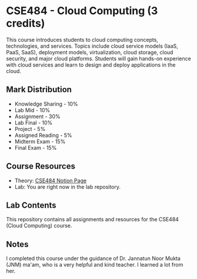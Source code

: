 # CSE484 - Cloud Computing (3 credits)

This course introduces students to cloud computing concepts, technologies, and services. Topics include cloud service models (IaaS, PaaS, SaaS), deployment models, virtualization, cloud storage, cloud security, and major cloud platforms. Students will gain hands-on experience with cloud services and learn to design and deploy applications in the cloud.

## Mark Distribution
- Knowledge Sharing - 10%
- Lab Mid - 10%
- Assignment - 30%
- Lab Final - 10%
- Project - 5%
- Assigned Reading - 5%
- Midterm Exam - 15%
- Final Exam - 15%

## Course Resources
- Theory: [CSE484 Notion Page](https://relieved-colony-a7f.notion.site/CSE484-d93a97ad8fe948e5968d474f90bee08d?pvs=74)
- Lab: You are right now in the lab repository.

## Lab Contents
This repository contains all assignments and resources for the CSE484 (Cloud Computing) course.

## Notes
I completed this course under the guidance of Dr. Jannatun Noor Mukta (JNM) ma'am, who is a very helpful and kind teacher. I learned a lot from her.
